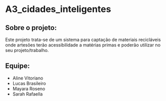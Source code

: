 # A3_cidades_inteligentes


## Sobre o projeto:

Este projeto trata-se de um sistema para captação de materiais recicláveis onde artesões terão acessibilidade a matérias primas e poderão utilizar no seu projeto/trabalho.

## Equipe:
 
 - Aline Vitoriano
 - Lucas Brasileiro
 - Mayara Roseno
 - Sarah Rafaella


